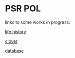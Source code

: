 # PSR POL


links to some works in progress:

[life history](/scripts/life_history.html)

[clover](/clover/clover.html)

[database](/workshop/databases.html)